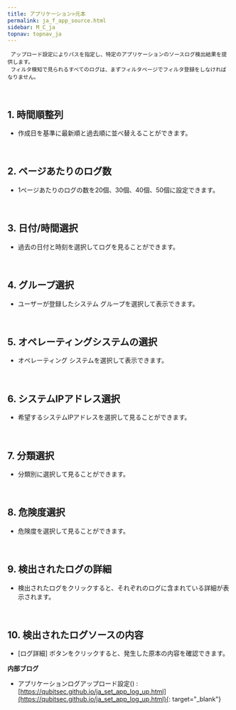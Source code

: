 ```yaml
---
title: アプリケーション>元本
permalink: ja_f_app_source.html
sidebar: M_C_ja
topnav: topnav_ja
---
```


     アップロード設定によりパスを指定し、特定のアプリケーションのソースログ検出結果を提供します。
     フィルタ検知で見られるすべてのログは、まずフィルタページでフィルタ登録をしなければなりません。

<br />

## 1. 時間順整列
- 作成日を基準に最新順と過去順に並べ替えることができます。

 <!-- [![image](/docs/images/Manual/common/filter/source/1.png){: width="800" }](/docs/images/Manual/common/filter/source/1.png){: target="_blank"}-->

<br />

## 2. ページあたりのログ数
- 1ページあたりのログの数を20個、30個、40個、50個に設定できます。

<!-- [![image](/docs/images/Manual/common/filter/source/2.png){: width="800" }](/docs/images/Manual/common/filter/source/2.png){: target="_blank"}-->
 
<br />

## 3. 日付/時間選択
- 過去の日付と時刻を選択してログを見ることができます。

<!-- [![image](/docs/images/Manual/common/filter/source/3.png){: width="800" }](/docs/images/Manual/common/filter/source/3.png){: target="_blank"}-->

<br />

## 4. グループ選択
- ユーザーが登録したシステム グループを選択して表示できます。

<!-- [![image](/docs/images/Manual/common/filter/source/4.png){: width="800" }](/docs/images/Manual/common/filter/source/4.png){: target="_blank"}-->
 
<br />

## 5. オペレーティングシステムの選択
- オペレーティング システムを選択して表示できます。

<!-- [![image](/docs/images/Manual/common/filter/source/5.png){: width="800" }](/docs/images/Manual/common/filter/source/5.png){: target="_blank"}-->
 
<br />

## 6. システムIPアドレス選択
- 希望するシステムIPアドレスを選択して見ることができます。

<!-- [![image](/docs/images/Manual/common/filter/source/6.png){: width="800" }](/docs/images/Manual/common/filter/source/6.png){: target="_blank"}-->

<br />

## 7. 分類選択
- 分類別に選択して見ることができます。

<!-- [![image](/docs/images/Manual/common/filter/source/7.png){: width="800" }](/docs/images/Manual/common/filter/source/7.png){: target="_blank"}-->

<br />

## 8. 危険度選択
- 危険度を選択して見ることができます。
<!-- [![image](/docs/images/Manual/common/filter/source/8.png){: width="800" }](/docs/images/Manual/common/filter/source/8.png){: target="_blank"}-->

<br />

## 9. 検出されたログの詳細
- 検出されたログをクリックすると、それぞれのログに含まれている詳細が表示されます。

<!-- [![image](/docs/images/Manual/common/filter/source/9.png){: width="800" }](/docs/images/Manual/common/filter/source/9.png){: target="_blank"}-->
 
<br />

## 10. 検出されたログソースの内容
- [ログ詳細] ボタンをクリックすると、発生した原本の内容を確認できます。
<!-- [![image](/docs/images/Manual/common/filter/source/10.png){: width="800" }](/docs/images/Manual/common/filter/source/10.png){: target="_blank"}-->


 **内部ブログ**

- アプリケーションログアップロード設定(<!-- 映像 -->) : [https://qubitsec.github.io/ja_set_app_log_up.html](https://qubitsec.github.io/ja_set_app_log_up.html){: target="_blank"}